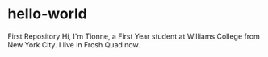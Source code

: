 # hello-world
First Repository
Hi, I'm Tionne, a First Year student at Williams College from New York City.
I live in Frosh Quad now.
